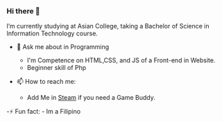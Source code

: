 ### Hi there 👋
I’m currently studying at Asian College, taking a Bachelor of Science in Information Technology course.

- 💬 Ask me about in Programming
  - I'm Competence on HTML,CSS, and JS of a Front-end in Website.
   - Beginner skill of Php

- 📫 How to reach me:
   - Add Me in [Steam](https://steamcommunity.com/id/dodotmp4) if you need a Game Buddy.

-⚡ Fun fact:
       - Im a Filipino
